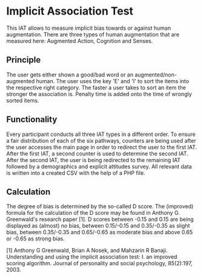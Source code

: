 
# Implicit Association Test

This IAT allows to measure implicit bias towards or against human augmentation. There are three types of human augmentation that are measured here: Augmented Action, Cognition and Senses.

## Principle

The user gets either shown a good/bad word or an augmented/non-augmented human. The user uses the key 'E' and 'I' to sort the items into the respective right category. The faster a user takes to sort an item the stronger the association is. Penalty time is added onto the time of wrongly sorted items.

## Functionality

Every participant conducts all three IAT types in a different order. To ensure a fair distribution of each of the six pathways, counters are being used after the user accesses the main page in order to redirect the user to the first IAT. After the first IAT, a second counter is used to determine the second IAT. After the second IAT, the user is being redirected to the remaining IAT followed by a demographics and explicit attitudes survey. All relevant data is written into a created CSV with the help of a PHP file.

## Calculation

The degree of bias is determined by the so-called D score. The (improved) formula for the calculation of the D score may be found in Anthony G. Greenwald's research paper [1]. D scores between -0.15 and 0.15 are being displayed as (almost) no bias, between 0.15/-0.15 and 0.35/-0.35 as slight bias, between 0.35/-0.35 and 0.65/-0.65 as moderate bias and above 0.65 or -0.65 as strong bias.

[1] Anthony G Greenwald, Brian A Nosek, and Mahzarin R Banaji. Understanding and using
the implicit association test: I. an improved scoring algorithm. Journal of personality and social psychology, 85(2):197, 2003.
